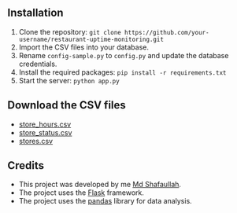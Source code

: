 ## Installation

1. Clone the repository: `git clone https://github.com/your-username/restaurant-uptime-monitoring.git`
2. Import the CSV files into your database.
3. Rename `config-sample.py` to `config.py` and update the database credentials.
4. Install the required packages: `pip install -r requirements.txt`
5. Start the server: `python app.py`

## Download the CSV files

- [store_hours.csv](https://drive.google.com/file/d/1XgrdjAcxu7DJarcWFiqDb2b0iNRYtYmE/view?usp=share_link)
- [store_status.csv](https://drive.google.com/file/d/1qPIov1LkuoVAjI_L4OM3f6HaMJoP2Wls/view?usp=share_link)
- [stores.csv](https://drive.google.com/file/d/1uMdSAXgVUow_lA-VQoTulA1F_d3bk8fd/view?usp=share_link)

## Credits

- This project was developed by me [Md Shafaullah](https://github.com/shafa45).
- The project uses the [Flask](https://flask.palletsprojects.com/) framework.
- The project uses the [pandas](https://pandas.pydata.org/) library for data analysis.